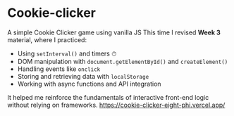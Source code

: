 # Cookie-clicker

A simple Cookie Clicker game using vanilla JS
This time I revised **Week 3** material, where I practiced:

- Using `setInterval()` and timers ⏱
- DOM manipulation with `document.getElementById()` and `createElement()`
- Handling events like `onclick`
- Storing and retrieving data with `localStorage`
- Working with async functions and API integration

It helped me reinforce the fundamentals of interactive front-end logic without relying on frameworks.
https://cookie-clicker-eight-phi.vercel.app/
